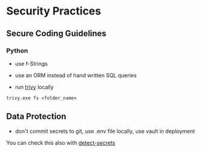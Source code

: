 # Security Practices

## Secure Coding Guidelines

### Python

- use f-Strings

- use an ORM instead of hand written SQL queries

- run [trivy](https://github.com/aquasecurity/trivy) locally

```
trivy.exe fs <folder_name>
```


## Data Protection

- don't commit secrets to git, use .env file locally, use vault in deployment

You can check this also with [detect-secrets](https://github.com/Yelp/detect-secrets)